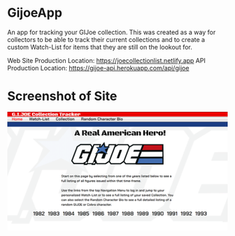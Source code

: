 # GijoeApp

An app for tracking your GIJoe collection. This was created as a way for collectors to be able to track their current collections and to create a custom Watch-List for items that they are still on the lookout for.

Web Site Production Location: https://joecollectionlist.netlify.app
API Production Location: https://gijoe-api.herokuapp.com/api/gijoe


# Screenshot of Site

![Site Home Page](https://github.com/tunnelrat16/gijoe-app/blob/master/src/assets/Site.PNG)
